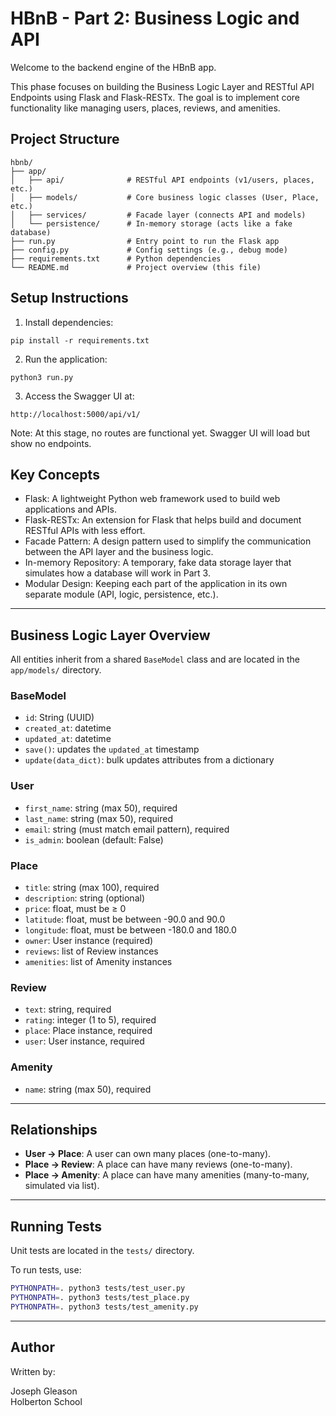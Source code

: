 # HBnB - Part 2: Business Logic and API

Welcome to the backend engine of the HBnB app.

This phase focuses on building the Business Logic Layer and RESTful API Endpoints using Flask and Flask-RESTx. The goal is to implement core functionality like managing users, places, reviews, and amenities.

## Project Structure

```
hbnb/
├── app/
│   ├── api/              # RESTful API endpoints (v1/users, places, etc.)
│   ├── models/           # Core business logic classes (User, Place, etc.)
│   ├── services/         # Facade layer (connects API and models)
│   └── persistence/      # In-memory storage (acts like a fake database)
├── run.py                # Entry point to run the Flask app
├── config.py             # Config settings (e.g., debug mode)
├── requirements.txt      # Python dependencies
└── README.md             # Project overview (this file)
```

## Setup Instructions

1. Install dependencies:

```
pip install -r requirements.txt
```

2. Run the application:

```
python3 run.py
```

3. Access the Swagger UI at:

```
http://localhost:5000/api/v1/
```

Note: At this stage, no routes are functional yet. Swagger UI will load but show no endpoints.

## Key Concepts

- Flask: A lightweight Python web framework used to build web applications and APIs.
- Flask-RESTx: An extension for Flask that helps build and document RESTful APIs with less effort.
- Facade Pattern: A design pattern used to simplify the communication between the API layer and the business logic.
- In-memory Repository: A temporary, fake data storage layer that simulates how a database will work in Part 3.
- Modular Design: Keeping each part of the application in its own separate module (API, logic, persistence, etc.).

---

## Business Logic Layer Overview

All entities inherit from a shared `BaseModel` class and are located in the `app/models/` directory.

### BaseModel

- `id`: String (UUID)
- `created_at`: datetime
- `updated_at`: datetime
- `save()`: updates the `updated_at` timestamp
- `update(data_dict)`: bulk updates attributes from a dictionary

### User

- `first_name`: string (max 50), required
- `last_name`: string (max 50), required
- `email`: string (must match email pattern), required
- `is_admin`: boolean (default: False)

### Place

- `title`: string (max 100), required
- `description`: string (optional)
- `price`: float, must be ≥ 0
- `latitude`: float, must be between -90.0 and 90.0
- `longitude`: float, must be between -180.0 and 180.0
- `owner`: User instance (required)
- `reviews`: list of Review instances
- `amenities`: list of Amenity instances

### Review

- `text`: string, required
- `rating`: integer (1 to 5), required
- `place`: Place instance, required
- `user`: User instance, required

### Amenity

- `name`: string (max 50), required

---

## Relationships

- **User → Place**: A user can own many places (one-to-many).
- **Place → Review**: A place can have many reviews (one-to-many).
- **Place → Amenity**: A place can have many amenities (many-to-many, simulated via list).

---

## Running Tests

Unit tests are located in the `tests/` directory.

To run tests, use:

```bash
PYTHONPATH=. python3 tests/test_user.py
PYTHONPATH=. python3 tests/test_place.py
PYTHONPATH=. python3 tests/test_amenity.py
```

---

## Author

Written by:

Joseph Gleason  
Holberton School  
